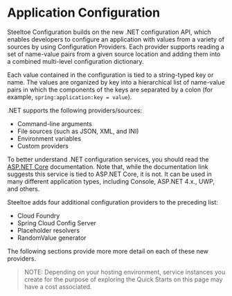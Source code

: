# Application Configuration

Steeltoe Configuration builds on the new .NET configuration API, which enables developers to configure an application with values from a variety of sources by using Configuration Providers. Each provider supports reading a set of name-value pairs from a given source location and adding them into a combined multi-level configuration dictionary.

Each value contained in the configuration is tied to a string-typed key or name. The values are organized by key into a hierarchical list of name-value pairs in which the components of the keys are separated by a colon (for example, `spring:application:key = value`).

.NET supports the following providers/sources:

* Command-line arguments
* File sources (such as JSON, XML, and INI)
* Environment variables
* Custom providers

To better understand .NET configuration services, you should read the [ASP.NET Core](https://docs.microsoft.com/en-us/aspnet/core/fundamentals/configuration) documentation. Note that, while the documentation link suggests this service is tied to ASP.NET Core, it is not. It can be used in many different application types, including Console, ASP.NET 4.x., UWP, and others.

Steeltoe adds four additional configuration providers to the preceding list:

* Cloud Foundry
* Spring Cloud Config Server
* Placeholder resolvers
* RandomValue generator

The following sections provide more more detail on each of these new providers.

>NOTE: Depending on your hosting environment, service instances you create for the purpose of exploring the Quick Starts on this page may have a cost associated.